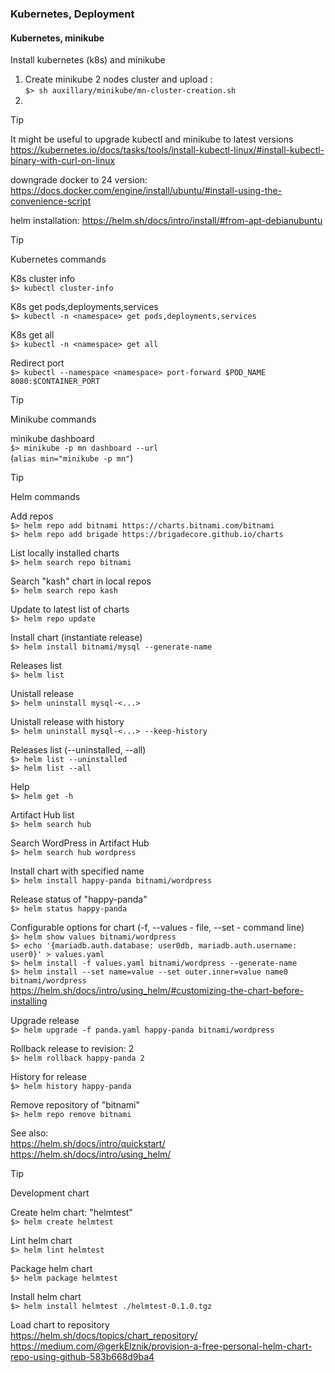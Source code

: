### Kubernetes, Deployment

#### Kubernetes, minikube  
Install kubernetes (k8s) and minikube  
   1. Create minikube 2 nodes cluster and upload :  
      `$> sh auxillary/minikube/mn-cluster-creation.sh`  
   2. 

> [!Tip]
> 
> It might be useful to upgrade kubectl and minikube to latest versions  
> https://kubernetes.io/docs/tasks/tools/install-kubectl-linux/#install-kubectl-binary-with-curl-on-linux  
> 
> downgrade docker to 24 version:  
> https://docs.docker.com/engine/install/ubuntu/#install-using-the-convenience-script  
> 
> helm installation:
> https://helm.sh/docs/intro/install/#from-apt-debianubuntu

> [!Tip]
>
> Kubernetes commands
>
> K8s cluster info  
> `$> kubectl cluster-info` 
>
> K8s get pods,deployments,services  
> `$> kubectl -n <namespace> get pods,deployments,services`
> 
> K8s get all  
> `$> kubectl -n <namespace> get all`
> 
> Redirect port  
> `$> kubectl --namespace <namespace> port-forward $POD_NAME 8080:$CONTAINER_PORT`  
>  

> [!Tip]
> 
> Minikube commands
> 
> minikube dashboard  
> `$> minikube -p mn dashboard --url`  
> (`alias min="minikube -p mn"`)

> [!Tip]
> 
> Helm commands
> 
> Add repos  
> `$> helm repo add bitnami https://charts.bitnami.com/bitnami`  
> `$> helm repo add brigade https://brigadecore.github.io/charts`
> 
> List locally installed charts  
> `$> helm search repo bitnami`
> 
> Search "kash" chart in local repos  
> `$> helm search repo kash`
> 
> Update to latest list of charts  
> `$> helm repo update`
> 
> Install chart (instantiate release)  
> `$> helm install bitnami/mysql --generate-name`
> 
> Releases list  
> `$> helm list`
> 
> Unistall release  
> `$> helm uninstall mysql-<...>`
> 
> Unistall release with history  
> `$> helm uninstall mysql-<...> --keep-history`
>
> Releases list (--uninstalled, --all)  
> `$> helm list --uninstalled`  
> `$> helm list --all`  
> 
> Help  
> `$> helm get -h`
> 
> Artifact Hub list  
> `$> helm search hub`
> 
> Search WordPress in Artifact Hub  
> `$> helm search hub wordpress`  
> 
> Install chart with specified name    
> `$> helm install happy-panda bitnami/wordpress`
> 
> Release status of "happy-panda"    
> `$> helm status happy-panda`
> 
> Configurable options for chart (-f, --values - file, --set - command line)     
> `$> helm show values bitnami/wordpress`  
> `$> echo '{mariadb.auth.database: user0db, mariadb.auth.username: user0}' > values.yaml`  
> `$> helm install -f values.yaml bitnami/wordpress --generate-name`  
> `$> helm install --set name=value --set outer.inner=value name0 bitnami/wordpress`  
> https://helm.sh/docs/intro/using_helm/#customizing-the-chart-before-installing
> 
> Upgrade release    
> `$> helm upgrade -f panda.yaml happy-panda bitnami/wordpress`  
>
> Rollback release to revision: 2     
> `$> helm rollback happy-panda 2`
>
> History for release     
> `$> helm history happy-panda`  
>
> Remove repository of "bitnami"     
> `$> helm repo remove bitnami`  
> 
> See also:  
> https://helm.sh/docs/intro/quickstart/  
> https://helm.sh/docs/intro/using_helm/

> [!Tip]
> 
> Development chart
> 
> Create helm chart: "helmtest"  
> `$> helm create helmtest`  
>
> Lint helm chart  
> `$> helm lint helmtest`  
>
> Package helm chart  
> `$> helm package helmtest`
>
> Install helm chart  
> `$> helm install helmtest ./helmtest-0.1.0.tgz`
>
> Load chart to repository  
> https://helm.sh/docs/topics/chart_repository/  
> https://medium.com/@gerkElznik/provision-a-free-personal-helm-chart-repo-using-github-583b668d9ba4
> 
